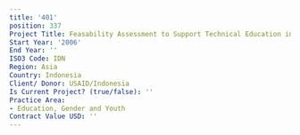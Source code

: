 ```yaml
---
title: '401'
position: 337
Project Title: Feasability Assessment to Support Technical Education in Aech Province
Start Year: '2006'
End Year: ''
ISO3 Code: IDN
Region: Asia
Country: Indonesia
Client/ Donor: USAID/Indonesia
Is Current Project? (true/false): ''
Practice Area:
- Education, Gender and Youth
Contract Value USD: ''
---
```


